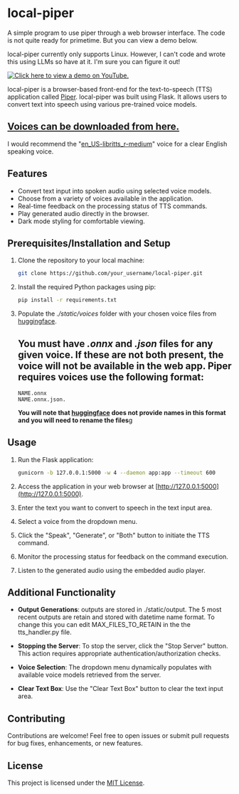 # local-piper
A simple program to use piper through a web browser interface. The code is not quite ready for primetime. But you can view a demo below.

local-piper currently only supports Linux. However, I can't code and wrote this using LLMs so have at it. I'm sure you can figure it out!

[![Click here to view a demo on YouTube.](https://img.youtube.com/vi/Ym2KmWeqd84/0.jpg)](https://www.youtube.com/watch?v=Ym2KmWeqd84)

local-piper is a browser-based front-end for the text-to-speech (TTS) application called [Piper](https://github.com/rhasspy/piper). local-piper was built using Flask. It allows users to convert text into speech using various pre-trained voice models.

## [Voices can be downloaded from here.](https://huggingface.co/rhasspy/piper-voices/tree/v1.0.0)

I would recommend the "[en_US-libritts_r-medium](https://huggingface.co/rhasspy/piper-voices/tree/v1.0.0/en/en_US/libritts_r/medium)" voice for a clear English speaking voice.

## Features

- Convert text input into spoken audio using selected voice models.
- Choose from a variety of voices available in the application.
- Real-time feedback on the processing status of TTS commands.
- Play generated audio directly in the browser.
- Dark mode styling for comfortable viewing.

## Prerequisites/Installation and Setup

1. Clone the repository to your local machine:

   ```bash
   git clone https://github.com/your_username/local-piper.git
   ```

2. Install the required Python packages using pip:

   ```bash
   pip install -r requirements.txt
   ```

3. Populate the *./static/voices* folder with your chosen voice files from [huggingface](https://huggingface.co/rhasspy/piper-voices/tree/v1.0.0).
   ## **You must have *.onnx* and *.json* files for any given voice. If these are not both present, the voice will not be available in the web app. Piper requires voices use the following format:**

   ```
   NAME.onnx
   NAME.onnx.json.
   ```
   **You will note that [huggingface](https://huggingface.co/rhasspy/piper-voices/tree/v1.0.0) does not provide names in this format and you will need to rename the files**g 


## Usage

1. Run the Flask application:

   ```bash
   gunicorn -b 127.0.0.1:5000 -w 4 --daemon app:app --timeout 600
   ```

2. Access the application in your web browser at [http://127.0.0.1:5000](http://127.0.0.1:5000).

3. Enter the text you want to convert to speech in the text input area.

4. Select a voice from the dropdown menu.

5. Click the "Speak", "Generate", or "Both" button to initiate the TTS command.

6. Monitor the processing status for feedback on the command execution.

7. Listen to the generated audio using the embedded audio player.

## Additional Functionality

- **Output Generations**: outputs are stored in ./static/output. The 5 most recent outputs are retain and stored with datetime name format. To change this you can edit MAX_FILES_TO_RETAIN in the the tts_handler.py file.

- **Stopping the Server**: To stop the server, click the "Stop Server" button. This action requires appropriate authentication/authorization checks.

- **Voice Selection**: The dropdown menu dynamically populates with available voice models retrieved from the server.

- **Clear Text Box**: Use the "Clear Text Box" button to clear the text input area.

## Contributing

Contributions are welcome! Feel free to open issues or submit pull requests for bug fixes, enhancements, or new features.

## License

This project is licensed under the [MIT License](LICENSE).

